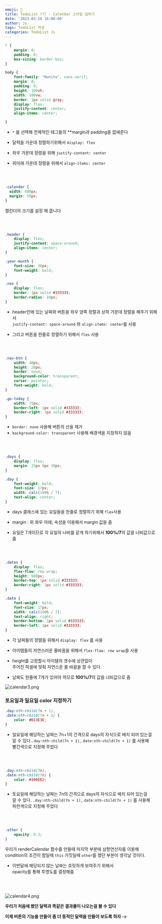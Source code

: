 ```yaml
---
emoji: 🧢
title: TodoList (7) - Calendar 스타일 입히기
date: '2023-03-28 16:00:00'
author: Js 
tags: TodoList 작성 
categories: TodoList Js 
---
```

```css
* {
    margin: 0;
    padding: 0;
    box-sizing: border-box;
}

body {
    font-family: "Nunito", sans-serif;
    margin: 0;
    padding: 0;
    height: 100vh;
    width: 100vw;
    border: 1px solid gray;
    display: flex;
    justify-content: center;
    align-items: center;

}


```

+  `*` 를 선택해 전체적인 태그들의 **margin과 padding을 없애준다    

+ 달력을 가운데 정렬하기위해서 `display: flex`    

+ 좌우 가운데 정령을 위해 `justify-content: center`

+ 위아래 가운데 정렬을 위해서 `align-items: center` 

<br>
<br>

```css
.calendar {
  width: 600px;
  margin: 50px;
}
```

캘린더의 크기를 설정 해 줍니다 

<br>
<br>

```css
.header {
    display: flex;
    justify-content: space-around;
    align-items: center;
}

.year-month {
    font-size: 30px;
    font-weight: bold;
}

.nav {
    display: flex;
    border: 1px solid #333333;
    border-radius: 10px;
}
```

+ header안에 있는 날짜와 버튼을 좌우 양쪽 정렬과 상하 가운데 정렬을 해주기 위해서   
   `justify-content: space-around` 와 `align-items: center`를 사용 
   
+ 그리고 버튼을 한줄로 정렬하기 위해서 `flex` 사용 

<br>
<br>

```css
.nav-btn {
    width: 40px;
    height: 20px;
    border: none;
    background-color: transparent;
    cursor: pointer;
    font-weight: bold;
}

.go-today {
    width: 75px;
    border-left: 1px solid #333333;
    border-right: 1px solid #333333;
} 
```

+ `border: none` 사용해 버튼의 선을 제거   
+ `background-color: transparent` 사용해 배경색을 지정하지 않음 

<br>
<br>

```css
.days {
    display: flex;
    margin: 25px 0px 10px;
}

.day {
    font-weight: bold;
    font-size: 17px;
    width: calc(100% / 7);
    text-align: center;
}
```

+ days 클래스에 있는 요일들을 한줄로 정렬하기 위해 `flex`사용 

+ margin : 위 좌우 아래; 속성을 이용해서 margin 값을 줌 

+ 요일은 7개이므로 각 요일의 너비를 같게 하기위해서 **100%/7**의 값을 너비값으로 줌 

<br>
<br> 

```css
.dates {
    display: flex;
    flex-flow: row wrap;
    height: 500px;
    border-top: 1px solid #333333;
    border-right: 1px solid #333333;
}

.date {
    font-weight: bold;
    font-size: 17px;
    width: calc(100% / 7);
    text-align: right;
    border-bottom: 1px solid #333333;
    border-left: 1px solid #333333;
} 

```

+ 각 날짜들의 정렬을 위해서 `display: flex` 를 사용 

+ 아이템들의 자연스러운 줄바꿈을 위해서 `flex-flow: row wrap`을 사용 

+ height를 고정할시 아이템의 갯수에 상관없이    
   주어진 픽셀에 맞춰 자연스운 줄 바꿈을 할 수 있다. 

+ 날짜도 한줄에 7개가 있어야 하므로 **100%/7**의 값을 너비값으로 줌 

![calendar3.png](calendar3.png)

### 토요일과 일요일 color 지정하기 


```css
.day:nth-child(7n + 1),
.date:nth-child(7n + 1) {
    color: #D13E3E;
}
```

+  일요일에 해당하는 날짜는 7n+1의 간격으로 days의 자식으로 배치 되어 있는걸    
   알 수 있다.`.day:nth-child(7n + 1)`,`.date:nth-child(7n + 1)` 를 사용해   
   빨간색으로 지정해 주었다

<br>
<br> 

```css
.day:nth-child(7n),
.date:nth-child(7n) {
    color: #396EE2;
}
```

+  토요일에 해당하는 날짜는 7n의 간격으로 days의 자식으로 배치 되어 있는걸    
   알 수 있다. `.day:nth-child(7n + 1)`,`.date:nth-child(7n + 1)` 를 사용해    
   파란색으로 지정해 주었다

<br>
<br>

```css
.other {
    opacity: 0.3;
} 
```

우리가 renderCalendar 함수를 만들때 마지막 부분에 삼항연산자를 이용해 condition의 조건이 참일때 `this` 거짓일때 `other`를 했던 부분이 생각날 것이다.

+  이번달에 해당되지 않는 날짜는 흐릿하게 보여주기 위해서    
   opacity를 통해 투명도를 결정해줌 

<br>
<br>

![calendar4.png](calendar4.png)

**우리가 처음에 봤던 달력과 똑같은 결과물이 나오는걸 볼 수 있다**  

**이제 버튼의 기능을 만들어 좀 더 동적인 달력을 만들어 보도록 하자 ->**
